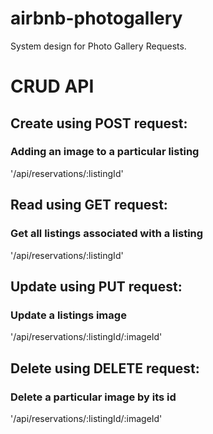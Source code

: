 # airbnb-photogallery
System design for Photo Gallery Requests.

# CRUD API
## Create using POST request:
### Adding an image to a particular listing
'/api/reservations/:listingId'
## Read using GET request: 
### Get all listings associated with a listing
'/api/reservations/:listingId'
## Update using PUT request: 
### Update a listings image 
'/api/reservations/:listingId/:imageId'
## Delete using DELETE request: 
### Delete a particular image by its id
'/api/reservations/:listingId/:imageId'
